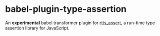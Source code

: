# babel-plugin-type-assertion

An **experimental** babel transformer plugin for [rtts_assert](https://www.npmjs.com/package/rtts_assert), a run-time type assertion library for JavaScript.
